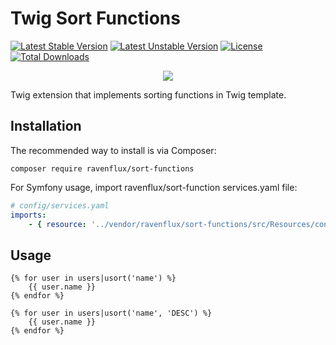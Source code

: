 # Twig Sort Functions

[![Latest Stable Version](https://poser.pugx.org/ravenflux/sort-functions/v/stable)](https://packagist.org/packages/ravenflux/sort-functions) 
[![Latest Unstable Version](https://poser.pugx.org/ravenflux/sort-functions/v/unstable)](https://packagist.org/packages/ravenflux/sort-functions) 
[![License](https://poser.pugx.org/ravenflux/sort-functions/license)](https://packagist.org/packages/ravenflux/sort-functions) 
[![Total Downloads](https://poser.pugx.org/ravenflux/sort-functions/downloads)](https://packagist.org/packages/ravenflux/sort-functions)

<p align="center">
  <img src="https://github.com/ravenflux/sort-functions/raw/master/ravenflux.jpg">
</p>

Twig extension that implements sorting functions in Twig template.

Installation
------------
The recommended way to install is via Composer:
```shell
composer require ravenflux/sort-functions
```
For Symfony usage, import ravenflux/sort-function services.yaml file:
```yaml
# config/services.yaml
imports:
    - { resource: '../vendor/ravenflux/sort-functions/src/Resources/config/services.yaml' }
```
Usage
------------
```twig
{% for user in users|usort('name') %}
    {{ user.name }}
{% endfor %}
```
```twig
{% for user in users|usort('name', 'DESC') %}
    {{ user.name }}
{% endfor %}
```
